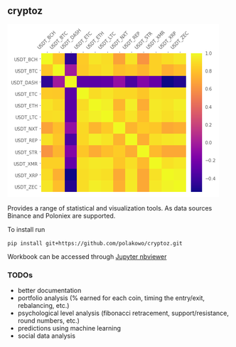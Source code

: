 ## cryptoz

![corr-matrix](corr-matrix.png)

Provides a range of statistical and visualization tools. As data sources Binance and Poloniex are supported.

To install run
```
pip install git+https://github.com/polakowo/cryptoz.git
```

Workbook can be accessed through [Jupyter nbviewer](http://nbviewer.jupyter.org/github/polakowo/cryptoz/blob/master/Workbook.ipynb)

### TODOs
- better documentation
- portfolio analysis (% earned for each coin, timing the entry/exit, rebalancing, etc.)
- psychological level analysis (fibonacci retracement, support/resistance, round numbers, etc.)
- predictions using machine learning
- social data analysis
